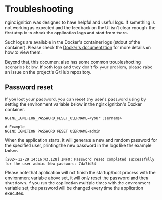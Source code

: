 # Troubleshooting

nginx ignition was designed to have helpful and useful logs. If something is not working as expected and the feedback
on the UI isn't clear enough, the first step is to check the application logs and start from there.

Such logs are available in the Docker's container logs (stdout of the container). Please check the 
[Docker's documentation](https://docs.docker.com/engine/logging/) for more details on how to view them.

Beyond that, this document also has some common troubleshooting scenarios below. If both logs and they don't fix your 
problem, please raise an issue on the project's GitHub repository.

## Password reset

If you lost your password, you can reset any user's password using by setting the environment variable below in the
nginx ignition's Docker container.

```shell
NGINX_IGNITION_PASSWORD_RESET_USERNAME=<your username>

# Example
NGINX_IGNITION_PASSWORD_RESET_USERNAME=admin
```

When the application starts, it will generate a new and random password for the specified user, printing the new 
password in the logs like the example below. 

```text
[2024-12-29 14:16:43.128] INFO: Password reset completed successfully for the user admin. New password: 7da75d54
```

Please note that application will not finish the startup/boot process with the environment variable above set, it will 
only reset the password and then shut down. If you run the application multiple times with the environment variable set,
the password will be changed every time the application executes.
